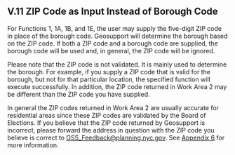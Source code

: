 <h2>V.11 ZIP Code as Input Instead of Borough Code</h2>  

For Functions 1, 1A, 1B, and 1E, the user may supply the five-digit ZIP code in place of the borough code.  Geosupport will determine the borough based on the ZIP code.  If both a ZIP code and a borough code are supplied, the borough code will be used and, in general, the ZIP code will be ignored.  

Please note that the ZIP code is not validated.  It is mainly used to determine the borough.  For example, if you supply a ZIP code that is valid for the borough, but not for that particular location, the specified function will execute successfully.  In addition, the ZIP code returned in Work Area 2 may be different than the ZIP code you have supplied.  

In general the ZIP codes returned in Work Area 2 are usually accurate for residential areas since these ZIP codes are validated by the Board of Elections.  If you believe that the ZIP code returned by Geosupport is incorrect, please forward the address in question with the ZIP code you believe is correct to GSS_Feedback@planning.nyc.gov. See [Appendix 6](../../../appendices/appendix06/) for more information.
